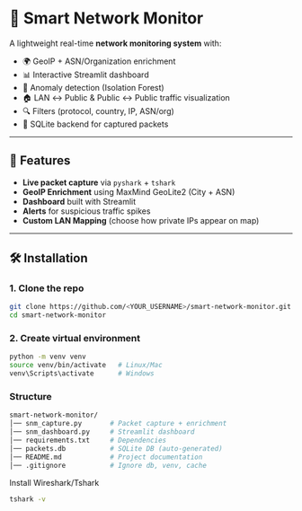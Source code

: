 # 📡 Smart Network Monitor

A lightweight real-time **network monitoring system** with:
- 🌍 GeoIP + ASN/Organization enrichment
- 📊 Interactive Streamlit dashboard
- 🚨 Anomaly detection (Isolation Forest)
- 🏠 LAN ↔ Public & Public ↔ Public traffic visualization
- 🔍 Filters (protocol, country, IP, ASN/org)
- 📄 SQLite backend for captured packets

---

## 🚀 Features
- **Live packet capture** via `pyshark` + `tshark`
- **GeoIP Enrichment** using MaxMind GeoLite2 (City + ASN)
- **Dashboard** built with Streamlit
- **Alerts** for suspicious traffic spikes
- **Custom LAN Mapping** (choose how private IPs appear on map)

---

## 🛠️ Installation

### 1. Clone the repo
```bash
git clone https://github.com/<YOUR_USERNAME>/smart-network-monitor.git
cd smart-network-monitor

```
### 2. Create virtual environment
```bash
python -m venv venv
source venv/bin/activate   # Linux/Mac
venv\Scripts\activate      # Windows
```

### Structure
``` bash
smart-network-monitor/
│── snm_capture.py       # Packet capture + enrichment
│── snm_dashboard.py     # Streamlit dashboard
│── requirements.txt     # Dependencies
│── packets.db           # SQLite DB (auto-generated)
│── README.md            # Project documentation
│── .gitignore           # Ignore db, venv, cache

```

Install Wireshark/Tshark
```bash
tshark -v
